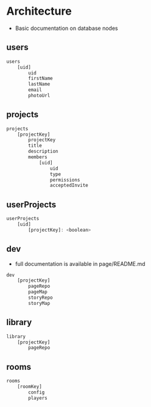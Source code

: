# Architecture
- Basic documentation on database nodes

## users
```javascript
users
    [uid]
        uid
        firstName
        lastName
        email
        photoUrl
```

## projects
```javascript
projects
    [projectKey]
        projectKey
        title
        description
        members
            [uid]
                uid
                type
                permissions
                acceptedInvite
```

## userProjects
```javascript
userProjects
    [uid]
        [projectKey]: <boolean>
```

## dev
- full documentation is available in page/README.md
```javascript
dev
    [projectKey]
        pageRepo
        pageMap
        storyRepo
        storyMap
```

## library
```javascript
library
    [projectKey]
        pageRepo
```

## rooms
```javascript
rooms
    [roomKey]
        config
        players
```